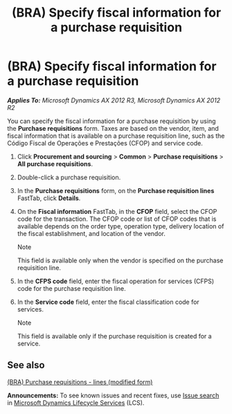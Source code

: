 ﻿---
title: (BRA) Specify fiscal information for a purchase requisition
TOCTitle: (BRA) Specify fiscal information for a purchase requisition
ms:assetid: 20b5b793-2c1a-43cd-9733-76809119e3e3
ms:mtpsurl: https://technet.microsoft.com/en-us/library/JJ910966(v=AX.60)
ms:contentKeyID: 52075241
ms.date: 04/18/2014
mtps_version: v=AX.60
f1_keywords:
- purchase requisition
- BRA
- Brazil
- fiscal information
- purchase requistion form
---

# (BRA) Specify fiscal information for a purchase requisition 


_**Applies To:** Microsoft Dynamics AX 2012 R3, Microsoft Dynamics AX 2012 R2_

You can specify the fiscal information for a purchase requisition by using the **Purchase requisitions** form. Taxes are based on the vendor, item, and fiscal information that is available on a purchase requisition line, such as the Código Fiscal de Operações e Prestações (CFOP) and service code.

1.  Click **Procurement and sourcing** \> **Common** \> **Purchase requisitions** \> **All purchase requisitions**.

2.  Double-click a purchase requisition.

3.  In the **Purchase requisitions** form, on the **Purchase requisition lines** FastTab, click **Details**.

4.  On the **Fiscal information** FastTab, in the **CFOP** field, select the CFOP code for the transaction. The CFOP code or list of CFOP codes that is available depends on the order type, operation type, delivery location of the fiscal establishment, and location of the vendor.
    

    > [!NOTE]
    > <P>This field is available only when the vendor is specified on the purchase requisition line.</P>



5.  In the **CFPS code** field, enter the fiscal operation for services (CFPS) code for the purchase requisition line.

6.  In the **Service code** field, enter the fiscal classification code for services.
    

    > [!NOTE]
    > <P>This field is available only if the purchase requisition is created for a service.</P>



## See also

[(BRA) Purchase requisitions - lines (modified form)](https://technet.microsoft.com/en-us/library/jj923406\(v=ax.60\))

  
**Announcements:** To see known issues and recent fixes, use [Issue search](http://go.microsoft.com/fwlink/?linkid=389258) in [Microsoft Dynamics Lifecycle Services](http://go.microsoft.com/fwlink/?linkid=306505) (LCS).

